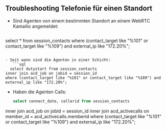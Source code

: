
## Troubleshooting Telefonie für einen Standort
- Sind Agenten von einem bestimmten Standort an einem WebRTC Kamailio angemeldet:
  ```sql
select * from session_contacts where (contact_target like "%101" or contact_target like "%109") and external_ip like "172.20%";
```

- Seit wann sind die Agenten in einer Schicht:
   ```sql
  select dutystart from session_contacts
inner join acd_job on jobid = session_id
where (contact_target like "%101" or contact_target like "%109") and external_ip like "172.20%"; 
```
- Haben die Agenten Calls:
   ```sql
   select connect_date, callerid from session_contacts
inner join acd_job on jobid = session_id
inner join acd_activecalls on member_id = acd_activecalls.memberid
where (contact_target like "%101" or contact_target like "%109") and external_ip like "172.20%";
```

